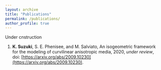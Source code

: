 ```yaml
---
layout: archive
title: "Publications"
permalink: /publications/
author_profile: true
---
```


Under cnstruction

1. **K. Suzuki**, S. E. Phenisee, and M. Salviato, An isogeometric framework for the modeling of curvilinear
anisotropic media, 2020, *under review*, doi: [https://arxiv.org/abs/2009.10230](https://arxiv.org/abs/2009.10230).

<!--
{% if author.googlescholar %}
  You can also find my articles on <u><a href="{{author.googlescholar}}">my Google Scholar profile</a>.</u>
{% endif %}
{% include base_path %}
{% for post in site.publications reversed %}
  {% include archive-single.html %}
{% endfor %}
-->
